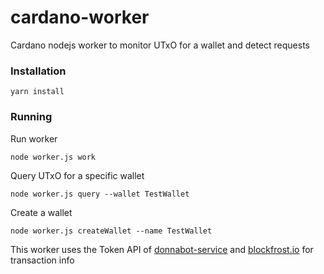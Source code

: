 cardano-worker
===

Cardano nodejs worker to monitor UTxO for a wallet and detect requests 

### Installation

    yarn install

### Running

Run worker
    
    node worker.js work

Query UTxO for a specific wallet
    
    node worker.js query --wallet TestWallet

Create a wallet 

    node worker.js createWallet --name TestWallet


This worker uses the Token API of [donnabot-service](https://github.com/naglalakk/donnabot-service) and
[blockfrost.io](https://blockfrost.io) for transaction info


